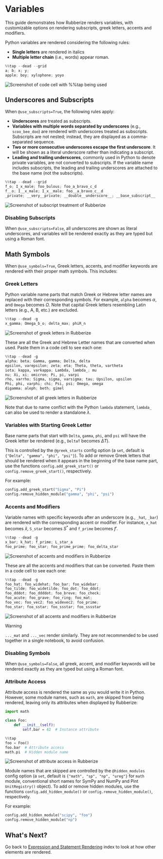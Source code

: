# Variables

This guide demonstrates how Rubberize renders variables, with customizable options on rendering subscripts, greek letters, accents and modifiers.

Python variables are rendered considering the following rules:

- **Single letters** are rendered in italics
- **Multiple letter chain** (i.e., words) appear roman.

```python
%%tap --dead --grid
a; b; x; y;
apple; boy; xylophone; yoyo
```

<picture>
    <source media="(prefers-color-scheme: dark)" srcset="../assets/rendering/variables/variables_dark.png">
    <source media="(prefers-color-scheme: light)" srcset="../assets/rendering/variables/variables.png">
    <img alt="Screenshot of code cell with %%tap being used" src="../assets/rendering/variables/variables.png">
</picture>

## Underscores and Subscripts

When `@use_subscripts=True`, the following rules apply:

- **Underscores** are treated as subscripts.
- **Variables with multiple words separated by underscores** (e.g., `scoo_bee_doo`) are rendered with underscores treated as subscripts. Subscripts are not nested; instead, they are displayed as a comma-separated sequence.
- **Two or more consecutive underscores escape the first underscore**. It will be shown as a literal underscore rather than indicating a subscript.
- **Leading and trailing underscores**, commonly used in Python to denote private variables, are not converted to subscripts. If the variable name includes subscripts, the leading and trailing underscores are attached to the base name (not the subscripts).

```python
%%tap --dead --grid
f_o; I_x_male; foo_bulous; foo_a_bravo_c_d
f__o; I__x_male; I_x__male; foo__a_bravo_c__d
_private; __very__private; __double__underscore__; __base_subscript__
```

<picture>
    <source media="(prefers-color-scheme: dark)" srcset="../assets/rendering/variables/subscripts_dark.png">
    <source media="(prefers-color-scheme: light)" srcset="../assets/rendering/variables/subscripts.png">
    <img alt="Screenshot of subscript treatment of Rubberize" src="../assets/rendering/variables/subscripts.png">
</picture>

### Disabling Subscripts

When `@use_subscripts=False`, all underscores are shown as literal underscores, and variables will be rendered exactly as they are typed but using a Roman font.

## Math Symbols

When `@use_symbols=True`, Greek letters, accents, and modifier keywords are rendered with their proper math symbols. This includes:

### Greek Letters

Python variable name parts that match Greek or Hebrew letter names are replaced with their corresponding symbols. For example, `alpha` becomes $\alpha$, and `Omega` becomes $\Omega$. Note that capital Greek letters resembling Latin letters (e.g., A, B, etc.) are excluded.

```python
%%tap --dead -g
x_gamma; Omega_b_o; delta_max; phiR_n
```

<picture>
    <source media="(prefers-color-scheme: dark)" srcset="../assets/rendering/variables/greek_letters_dark.png">
    <source media="(prefers-color-scheme: light)" srcset="../assets/rendering/variables/greek_letters.png">
    <img alt="Screenshot of greek letters in Rubberize" src="../assets/rendering/variables/greek_letters.png">
</picture>

These are all the Greek and Hebrew Letter names that are converted when used. Paste them in a code cell to see each one:

```python
%%tap --dead -g
alpha; beta; Gamma, gamma; Delta, delta
epsilon, varepsilon; zeta; eta; Theta, theta, vartheta
iota; kappa, varkappa; Lambda, lambda_; mu
nu; Xi, xi; omicron; Pi, pi, varpi
rho, varrho; Sigma, sigma, varsigma; tau; Upsilon, upsilon
Phi, phi, varphi; chi; Psi, psi; Omega, omega
digamma; aleph; beth; gimel
```

<picture>
    <source media="(prefers-color-scheme: dark)" srcset="../assets/rendering/variables/greek_letters_all_dark.png">
    <source media="(prefers-color-scheme: light)" srcset="../assets/rendering/variables/greek_letters_all.png">
    <img alt="Screenshot of all greek letters in Rubberize" src="../assets/rendering/variables/greek_letters_all.png">
</picture>

Note that due to name conflict with the Python `lambda` statement, `lambda_` can also be used to render a standalone $\lambda$.

### Variables with Starting Greek Letter

Base name parts that start with `Delta`, `gamma`, `phi`, and `psi` will have the Greek letter be rendered (e.g., `DeltaT` becomes $\Delta T$).

This is controlled by the `@greek_starts` config option (a `set`, default is `{"Delta", "gamma", "phi", "psi"}`). To add or remove Greek letters that should be rendered when it appears in the beginning of the base name part, use the functions `config.add_greek_start()` or `config.remove_greek_start()`, respectively.

For example:

```python
config.add_greek_start("Sigma", "Pi")
config.remove_hidden_module("gamma", "phi", "psi")
```

### Accents and Modifiers

Variable names with specific keywords after an underscore (e.g., `_hat`, `_bar`) are rendered with the corresponding accent or modifier. For instance, `x_hat` becomes $\hat{x}$, `S_star` becomes $S^{*}$ and `f_prime` becomes $f'$.

```python
%%tap --dead -g
x_bar; k_hat; f_prime; L_star_a
foo_prime; foo_star; foo_prime_prime; foo_delta_star
```

<picture>
    <source media="(prefers-color-scheme: dark)" srcset="../assets/rendering/variables/accents_and_modifiers_dark.png">
    <source media="(prefers-color-scheme: light)" srcset="../assets/rendering/variables/accents_and_modifiers.png">
    <img alt="Screenshot of accents and modifiers in Rubberize" src="../assets/rendering/variables/accents_and_modifiers.png">
</picture>

These are all the accents and modifiers that can be converted. Paste them in a code cell to see each one:

```python
%%tap --dead -g
foo_hat; foo_widehat; foo_bar; foo_widebar;
foo_tilde; foo_widetilde; foo_dot; foo_ddot;
foo_dddot; foo_ddddot; foo_breve; foo_check;
foo_acute; foo_grave; foo_ring; foo_mat;
foo_vec; foo_vec2; foo_widevec2; foo_prime;
foo_star; foo_sstar; foo_ssstar; foo_sssstar
```

<picture>
    <source media="(prefers-color-scheme: dark)" srcset="../assets/rendering/variables/accents_and_modifiers_all_dark.png">
    <source media="(prefers-color-scheme: light)" srcset="../assets/rendering/variables/accents_and_modifiers_all.png">
    <img alt="Screenshot of all accents and modifiers in Rubberize" src="../assets/rendering/variables/accents_and_modifiers_all.png">
</picture>

> [!Warning]
> `..._mat` and `..._vec` render similarly. They are not recommended to be used together in a single notebook, to avoid confusion.

### Disabling Symbols

When `@use_symbols=False`, all greek, accent, and modifier keywords will be rendered exactly as they are typed but using a Roman font.

### Attribute Access

Attribute access is rendered the same as you would write it in Python. However, some module names, such as `math`, are skipped from being rendered, leaving only its attributes when displayed by Rubberize:

```python
import math

class Foo:
    def __init__(self):
        self.bar = 42  # Instance attribute
```
```python
%%tap
foo = Foo()
foo.bar  # Attribute access
math.pi  # Hidden module name
```

<picture>
    <source media="(prefers-color-scheme: dark)" srcset="../assets/rendering/variables/attribute_access_dark.png">
    <source media="(prefers-color-scheme: light)" srcset="../assets/rendering/variables/attribute_access.png">
    <img alt="Screenshot of attribute access in Rubberize" src="../assets/rendering/variables/attribute_access.png">
</picture>

Module names that are skipped are controlled by the `@hidden_modules` config option (a `set`, default is `{"math", "sp", "np", "ureg"}` for `math` module, conventional short names for SymPy and NumPy and Pint `UnitRegistry()` object). To add or remove hidden modules, use the functions `config.add_hidden_module()` or `config.remove_hidden_module()`, respectively.

For example:

```python
config.add_hidden_module("scipy", "foo")
config.remove_hidden_module("np")
```

## What's Next?

Go back to [Expression and Statement Rendering](index.md) index to look at how other elements are rendered.